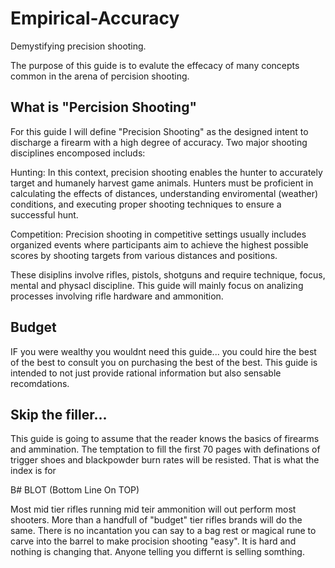 # Empirical-Accuracy
Demystifying precision shooting.

The purpose of this guide is to evalute the effecacy of many concepts common in the arena of percision shooting.

## What is "Percision Shooting"
  
For this guide I will define "Precision Shooting" as the designed intent to discharge a firearm with a high degree of accuracy. Two major shooting disciplines encomposed includs:

Hunting: In this context, precision shooting enables the hunter to accurately target and humanely harvest game animals. Hunters must be proficient in calculating the effects of distances, understanding enviromental (weather) conditions, and executing proper shooting techniques  to ensure a successful hunt.

Competition: Precision shooting in competitive settings usually includes organized events where participants aim to achieve the highest possible scores by shooting targets from various distances and positions.  

These disiplins involve rifles, pistols, shotguns and require technique, focus, mental and physacl discipline.  This guide will mainly focus on analizing processes involving rifle hardware and ammonition.

## Budget 

IF you were wealthy you wouldnt need this guide... you could hire the best of the best to consult you on purchasing the best of the best.  This guide is intended to not just provide rational information but also sensable recomdations.     

## Skip the filler...

This guide is going to assume that the reader knows the basics of firearms and ammination.  The temptation to fill the first 70 pages with definations of trigger shoes and blackpowder burn rates will be resisted.  That is what the index is for  

B# BLOT (Bottom Line On TOP)

Most mid tier rifles running mid teir ammonition will out perform most shooters.  More than a handfull of "budget" tier rifles brands will do the same.  There is no incantation you can say to a bag rest or magical rune to carve into the barrel to make procision shooting "easy".  It is hard and nothing is changing that.  Anyone telling you differnt is selling somthing.

##
















